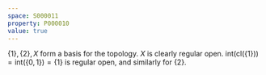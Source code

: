 ```yaml
---
space: S000011
property: P000010
value: true
---
```


$\{1\}, \{2\}, X$ form a basis for the topology. $X$ is clearly regular open. $\text{int}(\text{cl}(\{1\})) = \text{int}(\{0, 1\}) = \{1\}$ is regular open, and similarly for $\{2\}$.
